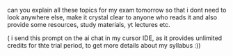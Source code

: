 

can you explain all these topics for my exam tomorrow so that i dont need to look anywhere else, make it crystal clear to anyone who reads it and also provide some resources, study materials, yt lectures etc.




( i send this prompt on the ai chat in my cursor IDE, as it provides unlimited credits for thte trial period, to get more details about my syllabus :))
